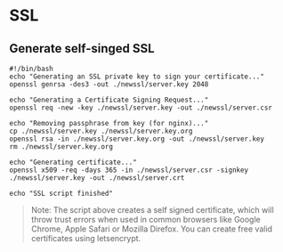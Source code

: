 # SSL

## Generate self-singed SSL
```
#!/bin/bash
echo "Generating an SSL private key to sign your certificate..."
openssl genrsa -des3 -out ./newssl/server.key 2048

echo "Generating a Certificate Signing Request..."
openssl req -new -key ./newssl/server.key -out ./newssl/server.csr

echo "Removing passphrase from key (for nginx)..."
cp ./newssl/server.key ./newssl/server.key.org
openssl rsa -in ./newssl/server.key.org -out ./newssl/server.key
rm ./newssl/server.key.org

echo "Generating certificate..."
openssl x509 -req -days 365 -in ./newssl/server.csr -signkey ./newssl/server.key -out ./newssl/server.crt

echo "SSL script finished"

```

> Note: The script above creates a self signed certificate, which will throw trust errors when used in common browsers like Google Chrome, Apple Safari or Mozilla Direfox. You can create free valid certificates using letsencrypt.
